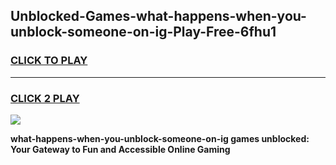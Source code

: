 
## Unblocked-Games-what-happens-when-you-unblock-someone-on-ig-Play-Free-6fhu1
<h3>
<a href="https://premium76.site?title=what-happens-when-you-unblock-someone-on-ig&ref=18A1">CLICK TO PLAY</a></h3>
<hr>

<h3>
<a href="https://premium76.site?title=what-happens-when-you-unblock-someone-on-ig&ref=18A1">CLICK 2 PLAY</a>
  
</h3>

<a href="https://premium76.site?title=what-happens-when-you-unblock-someone-on-ig&ref=18A1"><img src="https://clearcache.store/games.png"></a>


**what-happens-when-you-unblock-someone-on-ig games unblocked: Your Gateway to Fun and Accessible Online Gaming**
